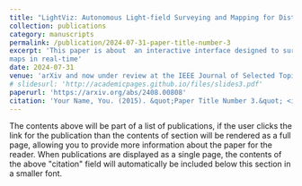 ```yaml
---
title: "LightViz: Autonomous Light-field Surveying and Mapping for Distributed Light Pollution Monitoring"
collection: publications
category: manuscripts
permalink: /publication/2024-07-31-paper-title-number-3
excerpt: 'This paper is about  an interactive interface designed to survey, simulate, and visualize light-fields and light pollution
maps in real-time'
date: 2024-07-31
venue: 'arXiv and now under review at the IEEE Journal of Selected Topics in Applied Earth Observations and Remote Sensing (JSTARS)'
# slidesurl: 'http://academicpages.github.io/files/slides3.pdf'
paperurl: 'https://arxiv.org/abs/2408.00808'
citation: 'Your Name, You. (2015). &quot;Paper Title Number 3.&quot; <i>Journal 1</i>. 1(3).'
---
```


The contents above will be part of a list of publications, if the user clicks the link for the publication than the contents of section will be rendered as a full page, allowing you to provide more information about the paper for the reader. When publications are displayed as a single page, the contents of the above "citation" field will automatically be included below this section in a smaller font.